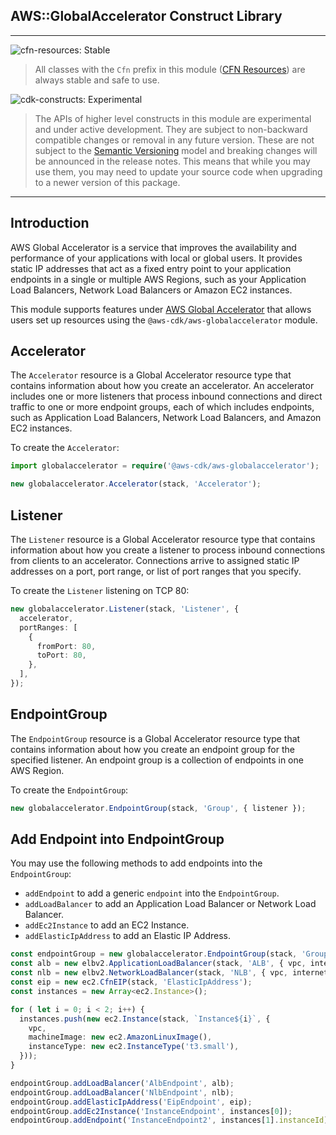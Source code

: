 ## AWS::GlobalAccelerator Construct Library
<!--BEGIN STABILITY BANNER-->
---

![cfn-resources: Stable](https://img.shields.io/badge/cfn--resources-stable-success.svg?style=for-the-badge)

> All classes with the `Cfn` prefix in this module ([CFN Resources](https://docs.aws.amazon.com/cdk/latest/guide/constructs.html#constructs_lib)) are always stable and safe to use.

![cdk-constructs: Experimental](https://img.shields.io/badge/cdk--constructs-experimental-important.svg?style=for-the-badge)

> The APIs of higher level constructs in this module are experimental and under active development. They are subject to non-backward compatible changes or removal in any future version. These are not subject to the [Semantic Versioning](https://semver.org/) model and breaking changes will be announced in the release notes. This means that while you may use them, you may need to update your source code when upgrading to a newer version of this package.

---
<!--END STABILITY BANNER-->

## Introduction

AWS Global Accelerator is a service that improves the availability and performance of your applications with local or global users. It provides static IP addresses that act as a fixed entry point to your application endpoints in a single or multiple AWS Regions, such as your Application Load Balancers, Network Load Balancers or Amazon EC2 instances.

This module supports features under [AWS Global Accelerator](https://docs.aws.amazon.com/AWSCloudFormation/latest/UserGuide/AWS_GlobalAccelerator.html) that allows users set up resources using the `@aws-cdk/aws-globalaccelerator` module. 

## Accelerator

The `Accelerator` resource is a Global Accelerator resource type that contains information about how you create an accelerator. An accelerator includes one or more listeners that process inbound connections and direct traffic to one or more endpoint groups, each of which includes endpoints, such as Application Load Balancers, Network Load Balancers, and Amazon EC2 instances. 

To create the `Accelerator`:

```ts
import globalaccelerator = require('@aws-cdk/aws-globalaccelerator');

new globalaccelerator.Accelerator(stack, 'Accelerator');

```

## Listener

The `Listener` resource is a Global Accelerator resource type that contains information about how you create a listener to process inbound connections from clients to an accelerator. Connections arrive to assigned static IP addresses on a port, port range, or list of port ranges that you specify. 

To create the `Listener` listening on TCP 80:

```ts
new globalaccelerator.Listener(stack, 'Listener', {
  accelerator,
  portRanges: [
    {
      fromPort: 80,
      toPort: 80,
    },
  ],
});
```


## EndpointGroup

The `EndpointGroup` resource is a Global Accelerator resource type that contains information about how you create an endpoint group for the specified listener. An endpoint group is a collection of endpoints in one AWS Region. 

To create the `EndpointGroup`:

```ts
new globalaccelerator.EndpointGroup(stack, 'Group', { listener });

```

## Add Endpoint into EndpointGroup

You may use the following methods to add endpoints into the `EndpointGroup`:

- `addEndpoint` to add a generic `endpoint` into the `EndpointGroup`.
- `addLoadBalancer` to add an Application Load Balancer or Network Load Balancer.
- `addEc2Instance` to add an EC2 Instance.
- `addElasticIpAddress` to add an Elastic IP Address.


```ts
const endpointGroup = new globalaccelerator.EndpointGroup(stack, 'Group', { listener });
const alb = new elbv2.ApplicationLoadBalancer(stack, 'ALB', { vpc, internetFacing: true  });
const nlb = new elbv2.NetworkLoadBalancer(stack, 'NLB', { vpc, internetFacing: true });
const eip = new ec2.CfnEIP(stack, 'ElasticIpAddress');
const instances = new Array<ec2.Instance>();

for ( let i = 0; i < 2; i++) {
  instances.push(new ec2.Instance(stack, `Instance${i}`, {
    vpc,
    machineImage: new ec2.AmazonLinuxImage(),
    instanceType: new ec2.InstanceType('t3.small'),
  }));
}

endpointGroup.addLoadBalancer('AlbEndpoint', alb);
endpointGroup.addLoadBalancer('NlbEndpoint', nlb);
endpointGroup.addElasticIpAddress('EipEndpoint', eip);
endpointGroup.addEc2Instance('InstanceEndpoint', instances[0]);
endpointGroup.addEndpoint('InstanceEndpoint2', instances[1].instanceId);
```
